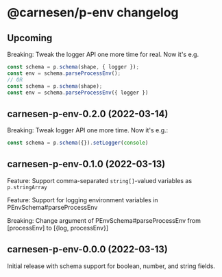 # **@carnesen/p-env** changelog

## Upcoming

Breaking: Tweak the logger API one more time for real. Now it's e.g. 
```TypeScript
const schema = p.schema(shape, { logger });
const env = schema.parseProcessEnv();
// OR
const schema = p.schema(shape);
const env = schema.parseProcessEnv({ logger })
```

## carnesen-p-env-0.2.0 (2022-03-14)

Breaking: Tweak logger API one more time. Now it's e.g.:
```TypeScript
const schema = p.schema({}).setLogger(console)
```

## carnesen-p-env-0.1.0 (2022-03-13)

Feature: Support comma-separated `string[]`-valued variables as `p.stringArray`

Feature: Support for logging environment variables in PEnvSchema#parseProcessEnv

Breaking: Change argument of PEnvSchema#parseProcessEnv from [processEnv] to [{log, processEnv}]

## carnesen-p-env-0.0.0 (2022-03-13)

Initial release with schema support for boolean, number, and string fields.
